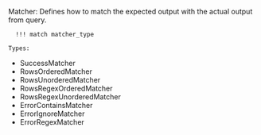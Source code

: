Matcher:
    Defines how to match the expected output with the actual output from query. 
  
      !!! match matcher_type

    Types:
  - SuccessMatcher
  - RowsOrderedMatcher
  - RowsUnorderedMatcher
  - RowsRegexOrderedMatcher
  - RowsRegexUnorderedMatcher
  - ErrorContainsMatcher
  - ErrorIgnoreMatcher
  - ErrorRegexMatcher